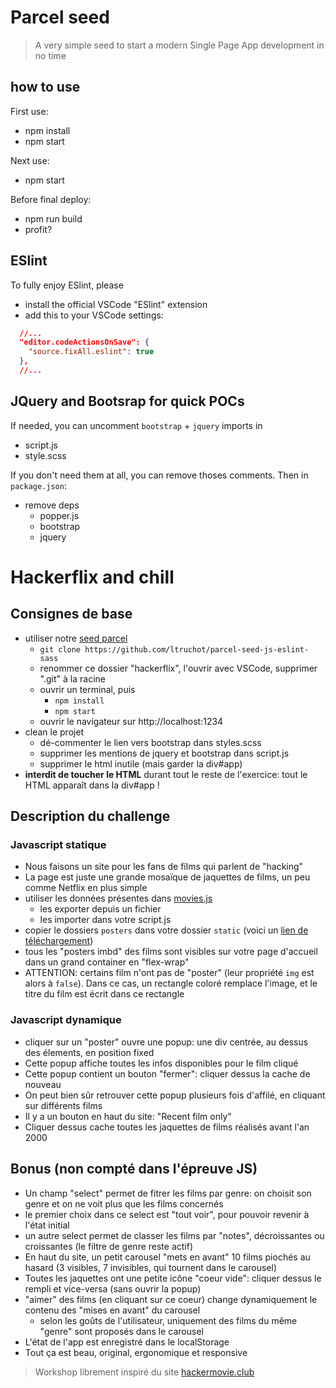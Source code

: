 # Parcel seed

> A very simple seed to start a modern Single Page App development in no time
> 
## how to use

First use:
- npm install
- npm start

Next use:
- npm start

Before final deploy:
- npm run build
- profit?

## ESlint

To fully enjoy ESlint, please
- install the official VSCode "ESlint" extension
- add this to your VSCode settings:
```json
  //...
  "editor.codeActionsOnSave": {
    "source.fixAll.eslint": true
  },
  //...
```

## JQuery and Bootsrap for quick POCs 

If needed, you can uncomment `bootstrap` + `jquery` imports in
- script.js
- style.scss
  
If you don't need them at all, you can remove thoses comments. Then in `package.json`:
  - remove deps
    - popper.js
    - bootstrap
    - jquery

# Hackerflix and chill
## Consignes de base
- utiliser notre [seed parcel](https://github.com/ltruchot/parcel-seed-js-eslint-sass) 
  - `git clone https://github.com/ltruchot/parcel-seed-js-eslint-sass`
  - renommer ce dossier "hackerflix", l'ouvrir avec VSCode, supprimer ".git" à la racine
  - ouvrir un terminal, puis
    - `npm install`
    - `npm start`
  - ouvrir le navigateur sur http://localhost:1234 
- clean le projet
  - dé-commenter le lien vers bootstrap dans styles.scss
  - supprimer les mentions de jquery et bootstrap dans script.js
  - supprimer le html inutile (mais garder la div#app)
- **interdit de toucher le HTML** durant tout le reste de l'exercice: tout le HTML apparaît dans la div#app !
  
## Description du challenge

### Javascript statique
- Nous faisons un site pour les fans de films qui parlent de "hacking"
- La page est juste une grande mosaïque de jaquettes de films, un peu comme Netflix en plus simple
- utiliser les données présentes dans [movies.js](https://github.com/ltruchot/es3-to-esnext-challenges/blob/master/007-hackerflix/movies.js)
  - les exporter depuis un fichier
  - les importer dans votre script.js
- copier le dossiers `posters` dans votre dossier `static` (voici un [lien de téléchargement](https://minhaskamal.github.io/DownGit/#/home?url=https://github.com/ltruchot/es3-to-esnext-challenges/tree/master/007-hackerflix/posters))
- tous les "posters imbd" des films sont visibles sur votre page d'accueil dans un grand container en "flex-wrap"
- ATTENTION: certains film n'ont pas de "poster" (leur propriété `img` est alors à `false`). Dans ce cas, un rectangle coloré remplace l'image, et le titre du film est écrit dans ce rectangle

### Javascript dynamique
- cliquer sur un "poster" ouvre une popup: une div centrée, au dessus des élements, en position fixed
- Cette popup affiche toutes les infos disponibles pour le film cliqué
- Cette popup contient un bouton "fermer": cliquer dessus la cache de nouveau
- On peut bien sûr retrouver cette popup plusieurs fois d'affilé, en cliquant sur différents films
- Il y a un bouton en haut du site: "Recent film only"
- Cliquer dessus cache toutes les jaquettes de films réalisés avant l'an 2000

## Bonus (non compté dans l'épreuve JS)
- Un champ "select" permet de fitrer les films par genre: on choisit son genre et on ne voit plus que les films concernés
- le premier choix dans ce select est "tout voir", pour pouvoir revenir à l'état initial
- un autre select permet de classer les films par "notes", décroissantes ou croissantes (le filtre de genre reste actif)
- En haut du site, un petit carousel "mets en avant" 10 films piochés au hasard (3 visibles, 7 invisibles, qui tournent dans le carousel)
- Toutes les jaquettes ont une petite icône "coeur vide": cliquer dessus le rempli et vice-versa (sans ouvrir la popup)
- "aimer" des films (en cliquant sur ce coeur) change dynamiquement le contenu des "mises en avant" du carousel
  - selon les goûts de l'utilisateur, uniquement des films du même "genre" sont proposés dans le carousel
- L'état de l'app est enregistré dans le localStorage
- Tout ça est beau, original, ergonomique et responsive

> Workshop librement inspiré du site [hackermovie.club](https://hackermovie.club/)
